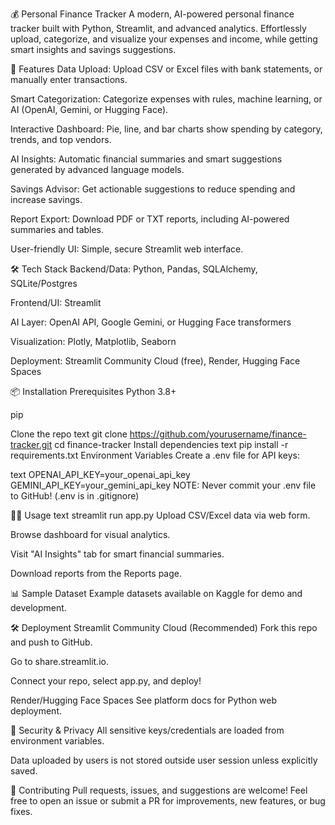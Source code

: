 💰 Personal Finance Tracker
A modern, AI-powered personal finance tracker built with Python, Streamlit, and advanced analytics. Effortlessly upload, categorize, and visualize your expenses and income, while getting smart insights and savings suggestions.

🚀 Features
Data Upload: Upload CSV or Excel files with bank statements, or manually enter transactions.

Smart Categorization: Categorize expenses with rules, machine learning, or AI (OpenAI, Gemini, or Hugging Face).

Interactive Dashboard: Pie, line, and bar charts show spending by category, trends, and top vendors.

AI Insights: Automatic financial summaries and smart suggestions generated by advanced language models.

Savings Advisor: Get actionable suggestions to reduce spending and increase savings.

Report Export: Download PDF or TXT reports, including AI-powered summaries and tables.

User-friendly UI: Simple, secure Streamlit web interface.

🛠️ Tech Stack
Backend/Data: Python, Pandas, SQLAlchemy, SQLite/Postgres

Frontend/UI: Streamlit

AI Layer: OpenAI API, Google Gemini, or Hugging Face transformers

Visualization: Plotly, Matplotlib, Seaborn

Deployment: Streamlit Community Cloud (free), Render, Hugging Face Spaces

📦 Installation
Prerequisites
Python 3.8+

pip

Clone the repo
text
git clone https://github.com/yourusername/finance-tracker.git
cd finance-tracker
Install dependencies
text
pip install -r requirements.txt
Environment Variables
Create a .env file for API keys:

text
OPENAI_API_KEY=your_openai_api_key
GEMINI_API_KEY=your_gemini_api_key
NOTE: Never commit your .env file to GitHub! (.env is in .gitignore)

🧑‍💻 Usage
text
streamlit run app.py
Upload CSV/Excel data via web form.

Browse dashboard for visual analytics.

Visit "AI Insights" tab for smart financial summaries.

Download reports from the Reports page.

📊 Sample Dataset
Example datasets available on Kaggle for demo and development.

🛠️ Deployment
Streamlit Community Cloud (Recommended)
Fork this repo and push to GitHub.

Go to share.streamlit.io.

Connect your repo, select app.py, and deploy!

Render/Hugging Face Spaces
See platform docs for Python web deployment.

🪪 Security & Privacy
All sensitive keys/credentials are loaded from environment variables.

Data uploaded by users is not stored outside user session unless explicitly saved.

🙌 Contributing
Pull requests, issues, and suggestions are welcome!
Feel free to open an issue or submit a PR for improvements, new features, or bug fixes.
